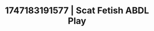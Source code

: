 ---
categories:
- Wrestling domination
- Intimate moaning
- Lingerie worship
- Erotic tension build
- Modesty
image: /assets/images/1747183191577.jpg
layout: post
seo:
  description: Featured content with sensual ABDL Play, Scat Fetish. HD images available.
  keywords: ABDL Play, Scat Fetish
  og_image: /assets/images/1747183191577.jpg
  schema_type: VisualArtwork
tags:
- ABDL Play
- '#1747183191577'
- Scat Fetish
title: 1747183191577 | Scat Fetish ABDL Play
---